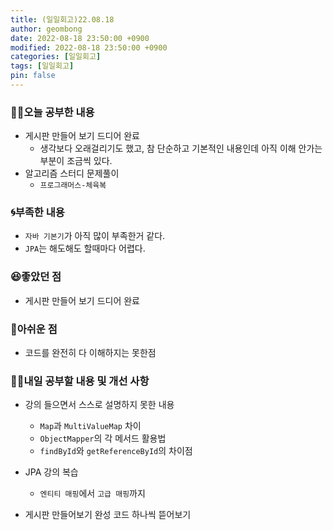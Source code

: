 ```yaml
---
title: (일일회고)22.08.18
author: geombong
date: 2022-08-18 23:50:00 +0900
modified: 2022-08-18 23:50:00 +0900
categories: [일일회고]
tags: [일일회고]
pin: false
---
```


### 👨‍💻오늘 공부한 내용

-   게시판 만들어 보기 드디어 완료
    -   생각보다 오래걸리기도 했고, 참 단순하고 기본적인 내용인데 아직 이해 안가는 부분이 조금씩 있다.
-   알고리즘 스터디 문제풀이
    -   `프로그래머스-체육복`

### 🌀부족한 내용

-   `자바 기본기`가 아직 많이 부족한거 같다.
-   `JPA`는 해도해도 할때마다 어렵다.

### 😆좋았던 점

- 게시판 만들어 보기 드디어 완료

### 🥺아쉬운 점

- 코드를 완전히 다 이해하지는 못한점

### 👨‍💻내일 공부할 내용 및 개선 사항

- 강의 들으면서 스스로 설명하지 못한 내용
    - `Map`과 `MultiValueMap` 차이
    - `ObjectMapper`의 각 메서드 활용법
    - `findById`와 `getReferenceById`의 차이점

-   JPA 강의 복습
    -   `엔티티 매핑`에서 `고급 매핑`까지
-   게시판 만들어보기 완성 코드 하나씩 뜯어보기

